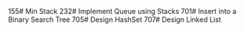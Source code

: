 155# Min Stack
232# Implement Queue using Stacks
701# Insert into a Binary Search Tree
705# Design HashSet
707# Design Linked List

